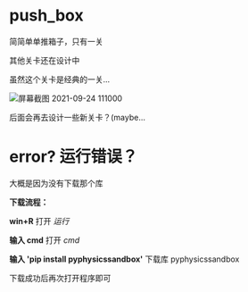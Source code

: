 # push_box
简简单单推箱子，只有一关

其他关卡还在设计中

虽然这个关卡是经典的一关...

![屏幕截图 2021-09-24 111000](https://user-images.githubusercontent.com/77043631/134612440-a0c043f8-cc71-4ba4-bfc2-5b4b338696b8.png)

后面会再去设计一些新关卡？(maybe...

# error? 运行错误？

大概是因为没有下载那个库

__下载流程：__

__win+R__  打开 _运行_

__输入 cmd__ 打开 _cmd_

__输入 'pip install pyphysicssandbox'__ 下载库 pyphysicssandbox

下载成功后再次打开程序即可
